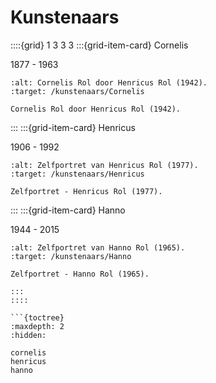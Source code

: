 # Kunstenaars

::::{grid} 1 3 3 3
:::{grid-item-card}  Cornelis

1877 - 1963

```{figure}  /images/Cornelis_Rol_1942_olieverf.bmp
:alt: Cornelis Rol door Henricus Rol (1942).
:target: /kunstenaars/Cornelis

Cornelis Rol door Henricus Rol (1942).
```

:::
:::{grid-item-card}  Henricus

1906 - 1992

```{figure}  /images/Henricus_zelfportret_1977.jpg
:alt: Zelfportret van Henricus Rol (1977).
:target: /kunstenaars/Henricus

Zelfportret - Henricus Rol (1977).
```

:::
:::{grid-item-card}  Hanno

1944 - 2015

```{figure}  /images/Hanno_zelfportret.png
:alt: Zelfportret van Hanno Rol (1965).
:target: /kunstenaars/Hanno

Zelfportret - Hanno Rol (1965).

:::
::::

```{toctree}
:maxdepth: 2
:hidden:

cornelis
henricus
hanno

```
